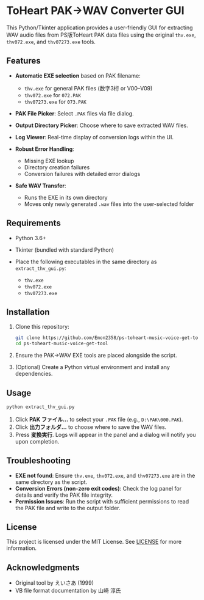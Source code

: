 # ToHeart PAK→WAV Converter GUI

This Python/Tkinter application provides a user-friendly GUI for extracting WAV audio files from PS版ToHeart PAK data files using the original `thv.exe`, `thv072.exe`, and `thv07273.exe` tools.

## Features

* **Automatic EXE selection** based on PAK filename:

  * `thv.exe` for general PAK files (数字3桁 or V00–V09)
  * `thv072.exe` for `072.PAK`
  * `thv07273.exe` for `073.PAK`
* **PAK File Picker**: Select `.PAK` files via file dialog.
* **Output Directory Picker**: Choose where to save extracted WAV files.
* **Log Viewer**: Real-time display of conversion logs within the UI.
* **Robust Error Handling**:

  * Missing EXE lookup
  * Directory creation failures
  * Conversion failures with detailed error dialogs
* **Safe WAV Transfer**:

  * Runs the EXE in its own directory
  * Moves only newly generated `.wav` files into the user-selected folder

## Requirements

* Python 3.6+
* Tkinter (bundled with standard Python)
* Place the following executables in the same directory as `extract_thv_gui.py`:

  * `thv.exe`
  * `thv072.exe`
  * `thv07273.exe`

## Installation

1. Clone this repository:

   ```bash
   git clone https://github.com/Emon2358/ps-toheart-music-voice-get-tool.git
   cd ps-toheart-music-voice-get-tool
   ```
2. Ensure the PAK→WAV EXE tools are placed alongside the script.
3. (Optional) Create a Python virtual environment and install any dependencies.

## Usage

```bash
python extract_thv_gui.py
```

1. Click **PAK ファイル…** to select your `.PAK` file (e.g., `D:\PAK\000.PAK`).
2. Click **出力フォルダ…** to choose where to save the WAV files.
3. Press **変換実行**. Logs will appear in the panel and a dialog will notify you upon completion.

## Troubleshooting

* **EXE not found**: Ensure `thv.exe`, `thv072.exe`, and `thv07273.exe` are in the same directory as the script.
* **Conversion Errors (non-zero exit codes)**: Check the log panel for details and verify the PAK file integrity.
* **Permission Issues**: Run the script with sufficient permissions to read the PAK file and write to the output folder.

## License

This project is licensed under the MIT License. See [LICENSE](LICENSE) for more information.

## Acknowledgments

* Original tool by えいさあ (1999)
* VB file format documentation by 山崎 淳氏
